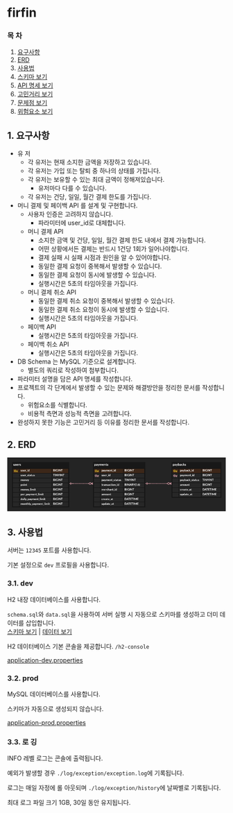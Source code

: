 # firfin

### 목 차

1. [요구사항](#1-요구사항)
2. [ERD](#2-erd)
3. [사용법](#3-사용법)
4. [스키마 보기](src/main/resources/schema.sql)
5. [API 명세 보기](doc/API.md)
6. [고민거리 보기](doc/%EA%B3%A0%EB%AF%BC%EA%B1%B0%EB%A6%AC.md)
7. [문제점 보기](doc/%EB%AC%B8%EC%A0%9C%EC%A0%90.md)
8. [위험요소 보기](doc/%EC%9C%84%ED%97%98%EC%9A%94%EC%86%8C.md)

## 1. 요구사항

- 유 저
    - 각 유저는 현재 소지한 금액을 저장하고 있습니다.
    - 각 유저는 가입 또는 탈퇴 중 하나의 상태를 가집니다.
    - 각 유저는 보유할 수 있는 최대 금액이 정해져있습니다.
        - 유저마다 다를 수 있습니다.
    - 각 유저는 건당, 일일, 월간 결제 한도를 가집니다.
- 머니 결제 및 페이백 API 를 설계 및 구현합니다.
    - 사용자 인증은 고려하지 않습니다.
        - 파라미터에 user_id로 대체합니다.
    - 머니 결제 API
        - 소지한 금액 및 건당, 일일, 월간 결제 한도 내에서 결제 가능합니다.
        - 어떤 상황에서든 결제는 반드시 1건당 1회가 일어나야합니다.
        - 결제 실패 시 실패 시점과 원인을 알 수 있어야합니다.
        - 동일한 결제 요청이 중복해서 발생할 수 있습니다.
        - 동일한 결제 요청이 동시에 발생할 수 있습니다.
        - 실행시간은 5초의 타임아웃을 가집니다.
    - 머니 결제 취소 API
        - 동일한 결제 취소 요청이 중복해서 발생할 수 있습니다.
        - 동일한 결제 취소 요청이 동시에 발생할 수 있습니다.
        - 실행시간은 5초의 타임아웃을 가집니다.
    - 페이백 API
        - 실행시간은 5초의 타임아웃을 가집니다.
    - 페이백 취소 API
        - 실행시간은 5초의 타임아웃을 가집니다.
- DB Schema 는 MySQL 기준으로 설계합니다.
    - 별도의 쿼리로 작성하여 첨부합니다.
- 파라미터 설명을 담은 API 명세를 작성합니다.
- 프로젝트의 각 단계에서 발생할 수 있는 문제와 해결방안을 정리한 문서를 작성합니다.
    - 위험요소를 식별합니다.
    - 비용적 측면과 성능적 측면을 고려합니다.
- 완성하지 못한 기능은 고민거리 등 이유를 정리한 문서를 작성합니다.

## 2. ERD

![erd.png](doc/img/erd.png)

## 3. 사용법

서버는 `12345` 포트를 사용합니다.

기본 설정으로 `dev` 프로필을 사용합니다.

### 3.1. dev

H2 내장 데이터베이스를 사용합니다.

`schema.sql`와 `data.sql`을 사용하여 서버 실행 시 자동으로 스키마를 생성하고 더미 데이터를 삽입합니다.<br>
[스키마 보기](src/main/resources/schema.sql) | [데이터 보기](src/main/resources/data.sql)

H2 데이터베이스 기본 콘솔을 제공합니다. `/h2-console`

[application-dev.properties](src/main/resources/application-dev.properties)

### 3.2. prod

MySQL 데이터베이스를 사용합니다.

스키마가 자동으로 생성되지 않습니다.

[application-prod.properties](src/main/resources/application-prod.properties)

### 3.3. 로 깅

INFO 레벨 로그는 콘솔에 출력됩니다.

예외가 발생할 경우 `./log/exception/exception.log`에 기록됩니다.

로그는 매일 자정에 롤 아웃되며 `./log/exception/history`에 날짜별로 기록됩니다.

최대 로그 파일 크기 1GB, 30일 동안 유지됩니다.
